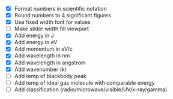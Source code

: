 - [x] Format numbers in scientific notation
- [x] Round numbers to 4 significant figures
- [x] Use fixed width font for values
- [ ] Make slider width fill viewport
- [x] Add energy in J
- [x] Add energy in eV
- [x] Add momentum in eV/c
- [x] Add wavelength in nm
- [x] Add wavelength in angstrom
- [x] Add wavenumber (k)
- [ ] Add temp of blackbody peak
- [ ] Add temp of ideal gas molecule with comparable energy
- [ ] Add classification (radio/microwave/visible/UV/x-ray/gamma)
